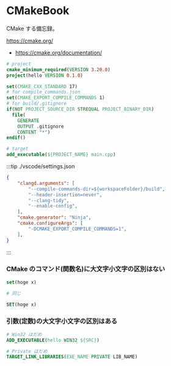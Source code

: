 # CMakeBook

CMake する備忘録。

https://cmake.org/

- https://cmake.org/documentation/

```cmake
# project
cmake_minimum_required(VERSION 3.20.0)
project(hello VERSION 0.1.0)

set(CMAKE_CXX_STANDARD 17)
# for compile_commands.json
set(CMAKE_EXPORT_COMPILE_COMMANDS 1)
# for build/.gitignore
if(NOT PROJECT_SOURCE_DIR STREQUAL PROJECT_BINARY_DIR)
  file(
    GENERATE
    OUTPUT .gitignore
    CONTENT "*")
endif()

# target
add_executable(${PROJECT_NAME} main.cpp)
```

:::tip ./vscode/settings.json

```json
{
    "clangd.arguments": [
        "--compile-commands-dir=${workspaceFolder}/build",
        "--header-insertion=never",
        "--clang-tidy",
        "--enable-config",
    ],
    "cmake.generator": "Ninja",
    "cmake.configureArgs": [
        "-DCMAKE_EXPORT_COMPILE_COMMANDS=1",
    ],
}
```

:::

### CMake のコマンド(関数名)に大文字小文字の区別はない

```cmake
set(hoge x)

# 同じ

SET(hoge x)
```

### 引数(定数)の大文字小文字の区別はある

```cmake
# Win32 はだめ
ADD_EXECUTABLE(hello WIN32 ${SRC})

# Private はだめ
TARGET_LINK_LIBRARIES(EXE_NAME PRIVATE LIB_NAME)
```
